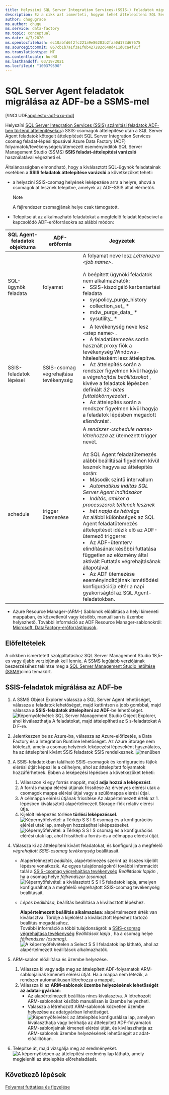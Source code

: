 ```yaml
---
title: Helyszíni SQL Server Integration Services-(SSIS-) feladatok migrálása Azure Data Factory
description: Ez a cikk azt ismerteti, hogyan lehet áttelepíteni SQL Server Integration Services (SSIS) feladatokat Azure Data Factory folyamatokat/tevékenységeket/eseményindítókat SQL Server Management Studio használatával.
author: chugugrace
ms.author: chugu
ms.service: data-factory
ms.topic: conceptual
ms.date: 4/7/2020
ms.openlocfilehash: ec10abfd6f2fc221a9e86203b2faa0d173d67675
ms.sourcegitcommit: 867cb1b7a1f3a1f0b427282c648d411d0ca4f81f
ms.translationtype: MT
ms.contentlocale: hu-HU
ms.lasthandoff: 03/19/2021
ms.locfileid: "100379590"
---
```

# <a name="migrate-sql-server-agent-jobs-to-adf-with-ssms"></a>SQL Server Agent feladatok migrálása az ADF-be a SSMS-mel

[!INCLUDE[appliesto-adf-xxx-md](includes/appliesto-adf-xxx-md.md)]

Helyszíni [SQL Server Integration Services (SSIS) számítási feladatok ADF-ben történő áttelepítésekor](scenario-ssis-migration-overview.md)a SSIS-csomagok áttelepítése után a SQL Server Agent feladatok kötegelt áttelepítését SQL Server Integration Services csomag feladat-lépési típusával Azure Data Factory (ADF) folyamatok/tevékenységek/ütemezett eseményindítók SQL Server Management Studio (SSMS) **SSIS feladat-áttelepítési varázsló** használatával végezheti el.

Általánosságban elmondható, hogy a kiválasztott SQL-ügynök feladatainak esetében a **SSIS feladatok áttelepítése varázsló** a következőket teheti:

- a helyszíni SSIS-csomag helyének leképezése arra a helyre, ahová a csomagok át lesznek telepítve, amelyek az ADF-SSIS által elérhetők.
    > [!NOTE]
    > A fájlrendszer csomagjának helye csak támogatott.
- Telepítse át az alkalmazható feladatokat a megfelelő feladat lépéseivel a kapcsolódó ADF-erőforrásokra az alábbi módon:

|SQL Agent-feladatok objektuma  |ADF-erőforrás  |Jegyzetek|
|---------|---------|---------|
|SQL-ügynök feladata|folyamat     |A folyamat neve lesz *Létrehozva \<job name>*. <br> <br> A beépített ügynöki feladatok nem alkalmazhatók: <li> SSIS-kiszolgáló karbantartási feladata <li> syspolicy_purge_history <li> collection_set_ * <li> mdw_purge_data_ * <li> sysutility_ *|
|SSIS-feladatok lépései|SSIS-csomag végrehajtása tevékenység|<li> A tevékenység neve lesz \<step name> . <li> A feladatütemezés során használt proxy fiók a tevékenység Windows-hitelesítésként lesz áttelepítve. <li> Az áttelepítés során a rendszer figyelmen kívül hagyja a *végrehajtási beállításokat* , kivéve a feladatok lépésben definiált *32-bites futtatókörnyezetet* . <li> Az áttelepítés során a rendszer figyelmen kívül hagyja a feladatok lépésben megadott *ellenőrzést* .|
|schedule      |trigger ütemezése        |A *rendszer \<schedule name> létrehozza* az ütemezett trigger nevét. <br> <br> Az SQL Agent feladatütemezés alábbi beállításai figyelmen kívül lesznek hagyva az áttelepítés során: <li> Második szintű intervallum <li> *Automatikus indítás SQL Server Agent indításakor* <li> *Indítás, amikor a processzorok tétlenek lesznek* <li> *hét* *napja és hétvége*<time zone> <br> Az alábbi különbségek az SQL Agent feladatütemezés áttelepítését idézik elő az ADF-ütemező triggerre: <li> Az ADF-ütemterv elindításának későbbi futtatása független az előzmény által aktivált Futtatás végrehajtásának állapotával. <li> Az ADF ütemezése eseményindítójának ismétlődési konfigurációja eltér a napi gyakoriságtól az SQL Agent-feladatokban.|

- Azure Resource Manager-(ARM-) Sablonok előállítása a helyi kimeneti mappában, és közvetlenül vagy később, manuálisan is üzembe helyezhető. További információ az ADF Resource Manager-sablonokról: [Microsoft. DataFactory-erőforrástípusok](/azure/templates/microsoft.datafactory/allversions).

## <a name="prerequisites"></a>Előfeltételek

A cikkben ismertetett szolgáltatáshoz SQL Server Management Studio 18,5-es vagy újabb verziójúnak kell lennie. A SSMS legújabb verziójának beszerzéséhez tekintse meg a [SQL Server Management Studio letöltése (SSMS)](/sql/ssms/download-sql-server-management-studio-ssms)című témakört.

## <a name="migrate-ssis-jobs-to-adf"></a>SSIS-feladatok migrálása az ADF-be

1. A SSMS Object Explorer válassza a SQL Server Agent lehetőséget, válassza a feladatok lehetőséget, majd kattintson a jobb gombbal, majd válassza **a SSIS-feladatok áttelepíteni az ADF**-be lehetőséget.
![Képernyőfelvétel: SQL Server Management Studio Object Explorer, ahol kiválaszthatja A feladatokat, majd áttelepítheti az S s-feladatokat A D F-re.](media/how-to-migrate-ssis-job-ssms/menu.png)

1. Jelentkezzen be az Azure-ba, válassza az Azure-előfizetés, a Data Factory és a Integration Runtime lehetőséget. Az Azure Storage nem kötelező, amely a csomag helyének leképezési lépéseként használatos, ha az áttelepíteni kívánt SSIS feladatok SSIS rendelkeznek.
![menüben](media/how-to-migrate-ssis-job-ssms/step1.png)

1. A SSIS-feladatokban található SSIS-csomagok és konfigurációs fájlok elérési útját képezi le a célhelyre, ahol az áttelepített folyamatok hozzáférhetnek. Ebben a leképezési lépésben a következőket teheti:

    1. Válasszon ki egy forrás mappát, majd **adja hozzá a leképezést**.
    1. A forrás mappa elérési útjának frissítése Az érvényes elérési utak a csomagok mappa elérési útjai vagy a szülőmappa elérési útjai.
    1. A célmappa elérési útjának frissítése Az alapértelmezett érték az 1. lépésben kiválasztott alapértelmezett Storage-fiók relatív elérési útja.
    1. Kijelölt leképezés törlése **törlési leképezéssel**.
![Képernyőfelvétel: a Térkép S S I S csomag és a konfigurációs elérési utak lap, amelyen hozzáadhat leképezéseket. ](media/how-to-migrate-ssis-job-ssms/step2.png)
 ![ Képernyőfelvétel: a Térkép S S I S csomag és a konfigurációs elérési utak lap, ahol frissítheti a forrás-és a célmappa elérési útját.](media/how-to-migrate-ssis-job-ssms/step2-1.png)

1. Válassza ki az áttelepíteni kívánt feladatokat, és konfigurálja a megfelelő *végrehajtott SSIS-csomag tevékenység* beállításait.

    - Alapértelmezett *beállítás*, alapértelmezés szerint az összes kijelölt lépésre vonatkozik. Az egyes tulajdonságokról további információt talál a [SSIS-csomag végrehajtása tevékenység](how-to-invoke-ssis-package-ssis-activity.md) *Beállítások lapján* , ha a csomag helye *fájlrendszer (csomag)*.
    ![Képernyőfelvétel: a kiválasztott S S I S feladatok lapja, amelyen konfigurálhatja a megfelelő végrehajtott SSIS-csomag tevékenység beállításait.](media/how-to-migrate-ssis-job-ssms/step3-1.png)
    - *Lépés beállítása*, beállítás beállítása a kiválasztott lépéshez.
        
        **Alapértelmezett beállítás alkalmazása**: alapértelmezett érték van kiválasztva. Törölje a kijelölést a kiválasztott lépéshez tartozó beállítás megadásához.  
        További információ a többi tulajdonságról: a [SSIS-csomag végrehajtása tevékenység](how-to-invoke-ssis-package-ssis-activity.md) *Beállítások lapja* , ha a csomag helye *fájlrendszer (csomag)*.
    ![A képernyőfelvételen a Select S S I feladatok lap látható, ahol az alapértelmezett beállítások alkalmazhatók.](media/how-to-migrate-ssis-job-ssms/step3-2.png)

1. ARM-sablon előállítása és üzembe helyezése.
    1. Válassza ki vagy adja meg az áttelepített ADF-folyamatok ARM-sablonjainak kimeneti elérési útját. Ha a mappa nem létezik, a rendszer automatikusan létrehozza a mappát.
    2. Válassza ki az **ARM-sablonok üzembe helyezésének lehetőségét az adatai-gyárban**:
        - Az alapértelmezett beállítás nincs kiválasztva. A létrehozott ARM-sablonokat később manuálisan is üzembe helyezheti.
        - Válassza a létrehozott ARM-sablonok közvetlen üzembe helyezése az adatgyárban lehetőséget.
    ![Képernyőfelvétel: az áttelepítés konfigurálása lap, amelyen kiválaszthatja vagy beírhatja az áttelepített ADF-folyamatok ARM-sablonjainak kimeneti elérési útját, és kiválaszthatja az ARM-sablonok üzembe helyezésének lehetőségét az adat-előállítóban.](media/how-to-migrate-ssis-job-ssms/step4.png)

1. Telepítse át, majd vizsgálja meg az eredményeket.
![A képernyőképen az áttelepítési eredmény lap látható, amely megjeleníti az áttelepítés előrehaladását.](media/how-to-migrate-ssis-job-ssms/step5.png)

## <a name="next-steps"></a>Következő lépések

[Folyamat futtatása és figyelése](how-to-invoke-ssis-package-ssis-activity.md)